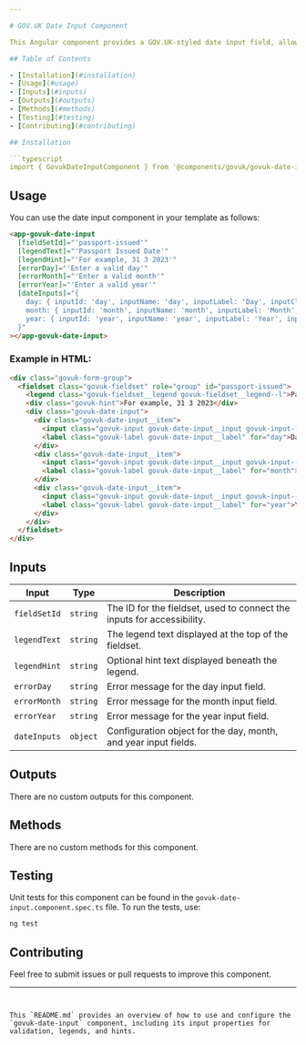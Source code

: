 ```yaml
---

# GOV.UK Date Input Component

This Angular component provides a GOV.UK-styled date input field, allowing users to enter day, month, and year values with validation support and error handling.

## Table of Contents

- [Installation](#installation)
- [Usage](#usage)
- [Inputs](#inputs)
- [Outputs](#outputs)
- [Methods](#methods)
- [Testing](#testing)
- [Contributing](#contributing)

## Installation

```typescript
import { GovukDateInputComponent } from '@components/govuk/govuk-date-input/govuk-date-input.component';
```

## Usage

You can use the date input component in your template as follows:

```html
<app-govuk-date-input
  [fieldSetId]="'passport-issued'"
  [legendText]="'Passport Issued Date'"
  [legendHint]="'For example, 31 3 2023'"
  [errorDay]="'Enter a valid day'"
  [errorMonth]="'Enter a valid month'"
  [errorYear]="'Enter a valid year'"
  [dateInputs]="{
    day: { inputId: 'day', inputName: 'day', inputLabel: 'Day', inputClasses: 'govuk-input--width-2' },
    month: { inputId: 'month', inputName: 'month', inputLabel: 'Month', inputClasses: 'govuk-input--width-2' },
    year: { inputId: 'year', inputName: 'year', inputLabel: 'Year', inputClasses: 'govuk-input--width-4' }
  }"
></app-govuk-date-input>
```

### Example in HTML:

```html
<div class="govuk-form-group">
  <fieldset class="govuk-fieldset" role="group" id="passport-issued">
    <legend class="govuk-fieldset__legend govuk-fieldset__legend--l">Passport Issued Date</legend>
    <div class="govuk-hint">For example, 31 3 2023</div>
    <div class="govuk-date-input">
      <div class="govuk-date-input__item">
        <input class="govuk-input govuk-date-input__input govuk-input--width-2" id="day" name="day" type="text" />
        <label class="govuk-label govuk-date-input__label" for="day">Day</label>
      </div>
      <div class="govuk-date-input__item">
        <input class="govuk-input govuk-date-input__input govuk-input--width-2" id="month" name="month" type="text" />
        <label class="govuk-label govuk-date-input__label" for="month">Month</label>
      </div>
      <div class="govuk-date-input__item">
        <input class="govuk-input govuk-date-input__input govuk-input--width-4" id="year" name="year" type="text" />
        <label class="govuk-label govuk-date-input__label" for="year">Year</label>
      </div>
    </div>
  </fieldset>
</div>
```

## Inputs

| Input        | Type     | Description                                                            |
| ------------ | -------- | ---------------------------------------------------------------------- |
| `fieldSetId` | `string` | The ID for the fieldset, used to connect the inputs for accessibility. |
| `legendText` | `string` | The legend text displayed at the top of the fieldset.                  |
| `legendHint` | `string` | Optional hint text displayed beneath the legend.                       |
| `errorDay`   | `string` | Error message for the day input field.                                 |
| `errorMonth` | `string` | Error message for the month input field.                               |
| `errorYear`  | `string` | Error message for the year input field.                                |
| `dateInputs` | `object` | Configuration object for the day, month, and year input fields.        |

## Outputs

There are no custom outputs for this component.

## Methods

There are no custom methods for this component.

## Testing

Unit tests for this component can be found in the `govuk-date-input.component.spec.ts` file. To run the tests, use:

```bash
ng test
```

## Contributing

Feel free to submit issues or pull requests to improve this component.

---
```


This `README.md` provides an overview of how to use and configure the `govuk-date-input` component, including its input properties for validation, legends, and hints.
